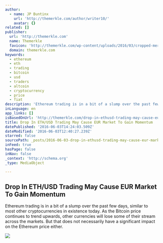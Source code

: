 ```yaml
---
author:
  - name: JP Buntinx
    url: 'http://themerkle.com/author/writer10/'
    avatar: {}
related: []
publisher:
  url: 'http://themerkle.com'
  name: Themerkle
  favicon: 'http://themerkle.com/wp-content/uploads/2016/03/cropped-merkle-white-1-192x192.png'
  domain: themerkle.com
keywords:
  - ethereum
  - eth
  - trading
  - bitcoin
  - usd
  - traders
  - altcoin
  - cryptocurrency
  - price
  - fiat
description: 'Ethereum trading is in a bit of a slump over the past few days, similar to most other cryptocurrencies in existence today. As the Bitcoin price continues to trend upwards, other currencies will lose some of their stream across the markets. But that does not necessarily have a significant impact on the Ethereum price either.'
inLanguage: en
app_links: []
isBasedOnUrl: 'http://themerkle.com/drop-in-ethusd-trading-may-cause-eur-market-to-gain-momentum/'
title: Drop In ETH/USD Trading May Cause EUR Market To Gain Momentum
datePublished: '2016-06-03T14:24:03.509Z'
dateModified: '2016-06-03T12:40:27.239Z'
starred: false
sourcePath: _posts/2016-06-03-drop-in-ethusd-trading-may-cause-eur-market-to-gain-momentu.md
inFeed: true
hasPage: false
inNav: false
_context: 'http://schema.org'
_type: MediaObject

---
```

<article style=""><h1>Drop In ETH/USD Trading May Cause EUR Market To Gain Momentum</h1><p>Ethereum trading is in a bit of a slump over the past few days, similar to most other cryptocurrencies in existence today. As the Bitcoin price continues to trend upwards, other currencies will lose some of their stream across the markets. But that does not necessarily have a significant impact on the Ethereum price either.</p><img src="http://themerkle.com/wp-content/uploads/2016/06/shutterstock_224166100.jpg" /></article>